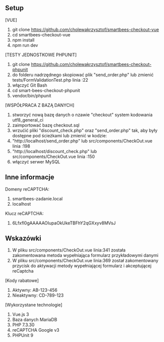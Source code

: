 ## Setup


[VUE]
1. git clone https://github.com/cholewakrzysztof/smartbees-checkout-vue
2. cd smartbees-checkout-vue
3. npm install 
4. npm run dev

[TESTY JEDNOSTKOWE PHPUNIT]
1. git clone https://github.com/cholewakrzysztof/smartbees-checkout-phpunit
2. do folderu nadrzędnego skopiować plik "send_order.php" lub zmienić tests/FormValidationTest.php linia :22
3. włączyć Git Bash
4. cd smart-bees-checkout-phpunit
5. vendor/bin/phpunit

[WSPÓŁPRACA Z BAZĄ DANYCH]
1. stworzyć nową bazę danych o nzawie "checkout" system kodowania utf8_general_ci
1. zaimportować bazę checkout.sql
2. wrzućić pliki "discount_check.php" oraz "send_order.php" tak, aby były dostępne pod ścieżkami lub zmienić w kodzie:
3. "http://localhost/send_order.php" lub src/components/CheckOut.vue linia :198
5. "http://localhost/discount_check.php"  lub src/components/CheckOut.vue linia :150
6. włączyć serwer MySQL

## Inne informacje
Domeny reCAPTCHA:
1. smartbees-zadanie.local
2. localhost

Klucz reCAPTCHA:
1. 6Lfxfl0gAAAAAOIupaOkUkeTBFhY2qGXxyv8MVsJ

## Wskazówki
1. W pliku src/components/CheckOut.vue linia:341 została zakomentowana metoda wypełniająca formularz przykładowymi danymi
2. W pliku src/components/CheckOut.vue linia:369 został zakomentowany przycisk do aktywacji metody wypełniającej formularz i akceptującej reCaptcha

[Kody rabatowe] 
 1. Aktywny: AB-123-456
 2. Nieaktywny: CD-789-123
 
[Wykorzystane technologie]

1. Vue.js 3
2. Baza danych MariaDB
3. PHP 7.3.30
4. reCAPTCHA Google v3
5. PHPUnit 9
